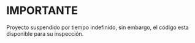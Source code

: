 # IMPORTANTE

Proyecto suspendido por tiempo indefinido, sin embargo, el código esta disponible para su inspección.
